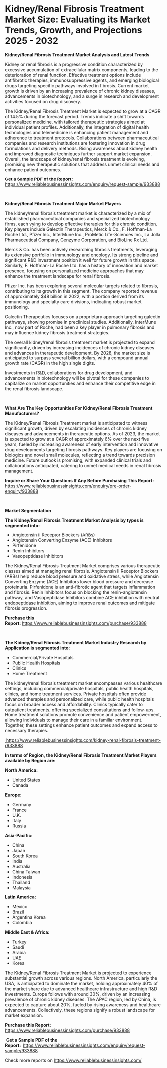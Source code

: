 <p><h1>Kidney/Renal Fibrosis Treatment Market Size: Evaluating its Market Trends, Growth, and Projections 2025 - 2032</h1></p><p><strong>Kidney/Renal Fibrosis Treatment Market Analysis and Latest Trends</strong></p>
<p><p>Kidney or renal fibrosis is a progressive condition characterized by excessive accumulation of extracellular matrix components, leading to the deterioration of renal function. Effective treatment options include antifibrotic therapies, immunosuppressive agents, and emerging biological drugs targeting specific pathways involved in fibrosis. Current market growth is driven by an increasing prevalence of chronic kidney diseases, advancements in biotechnology, and a surge in research and development activities focused on drug discovery.</p><p>The Kidney/Renal Fibrosis Treatment Market is expected to grow at a CAGR of 14.5% during the forecast period. Trends indicate a shift towards personalized medicine, with tailored therapeutic strategies aimed at individual patient profiles. Additionally, the integration of digital health technologies and telemedicine is enhancing patient management and adherence to treatment protocols. Collaborations between pharmaceutical companies and research institutions are fostering innovation in drug formulations and delivery methods. Rising awareness about kidney health and improved diagnostic techniques further support market expansion. Overall, the landscape of kidney/renal fibrosis treatment is evolving, promising new therapeutic solutions that address unmet clinical needs and enhance patient outcomes.</p></p>
<p><strong>Get a Sample PDF of the Report:&nbsp;</strong> <a href="https://www.reliablebusinessinsights.com/enquiry/request-sample/933888?utm_campaign=2326&utm_medium=2&utm_source=Github&utm_content=ia&utm_term=03032025&utm_id=kidneyrenal-fibrosis-treatment">https://www.reliablebusinessinsights.com/enquiry/request-sample/933888</a></p>
<p>&nbsp;</p>
<p><strong>Kidney/Renal Fibrosis Treatment Major Market Players</strong></p>
<p><p>The kidney/renal fibrosis treatment market is characterized by a mix of established pharmaceutical companies and specialized biotechnology firms, each vying to develop effective therapies for this chronic condition. Key players include Galectin Therapeutics, Merck & Co., F. Hoffman-La Roche Ltd., Pfizer Inc., InterMune Inc., ProMetic Life-Sciences Inc., La Jolla Pharmaceutical Company, Genzyme Corporation, and BioLine Rx Ltd.</p><p>Merck & Co. has been actively researching fibrosis treatments, leveraging its extensive portfolio in immunology and oncology. Its strong pipeline and significant R&D investment position it well for future growth in this space. Similarly, F. Hoffman-La Roche Ltd. has a history of innovation and market presence, focusing on personalized medicine approaches that may enhance the treatment landscape for renal fibrosis.</p><p>Pfizer Inc. has been exploring several molecular targets related to fibrosis, contributing to its growth in this segment. The company reported revenue of approximately $48 billion in 2022, with a portion derived from its immunology and specialty care divisions, indicating robust market positioning.</p><p>Galectin Therapeutics focuses on a proprietary approach targeting galectin pathways, showing promise in preclinical studies. Additionally, InterMune Inc., now part of Roche, had been a key player in pulmonary fibrosis and may influence kidney fibrosis treatment strategies.</p><p>The overall kidney/renal fibrosis treatment market is projected to expand significantly, driven by increasing incidences of chronic kidney diseases and advances in therapeutic development. By 2028, the market size is anticipated to surpass several billion dollars, with a compound annual growth rate (CAGR) in the high single digits.</p><p>Investments in R&D, collaborations for drug development, and advancements in biotechnology will be pivotal for these companies to capitalize on market opportunities and enhance their competitive edge in the renal fibrosis landscape.</p></p>
<p>&nbsp;</p>
<p><strong>What Are The Key Opportunities For Kidney/Renal Fibrosis Treatment Manufacturers?</strong></p>
<p><p>The Kidney/Renal Fibrosis Treatment market is anticipated to witness significant growth, driven by escalating incidences of chronic kidney diseases and advancements in therapeutic options. As of 2023, the market is expected to grow at a CAGR of approximately 6% over the next five years, fueled by increasing awareness of early intervention and innovative drug developments targeting fibrosis pathways. Key players are focusing on biologics and novel small molecules, reflecting a trend towards precision medicine. Future outlook is promising, with expanded clinical trials and collaborations anticipated, catering to unmet medical needs in renal fibrosis management.</p></p>
<p><strong>Inquire or Share Your Questions If Any Before Purchasing This Report:</strong> <a href="https://www.reliablebusinessinsights.com/enquiry/pre-order-enquiry/933888?utm_campaign=2326&utm_medium=2&utm_source=Github&utm_content=ia&utm_term=03032025&utm_id=kidneyrenal-fibrosis-treatment">https://www.reliablebusinessinsights.com/enquiry/pre-order-enquiry/933888</a></p>
<p>&nbsp;</p>
<p><strong>Market Segmentation</strong></p>
<p><strong>The Kidney/Renal Fibrosis Treatment Market Analysis by types is segmented into:</strong></p>
<p><ul><li>Angiotensin II Receptor Blockers (ARBs)</li><li>Angiotensin Converting Enzyme (ACE) Inhibitors</li><li>Pirfenidone</li><li>Renin Inhibitors</li><li>Vasopeptidase Inhibitors</li></ul></p>
<p><p>The Kidney/Renal Fibrosis Treatment Market comprises various therapeutic classes aimed at managing renal fibrosis. Angiotensin II Receptor Blockers (ARBs) help reduce blood pressure and oxidative stress, while Angiotensin Converting Enzyme (ACE) Inhibitors lower blood pressure and decrease proteinuria. Pirfenidone is an anti-fibrotic agent that targets inflammation and fibrosis. Renin Inhibitors focus on blocking the renin-angiotensin pathway, and Vasopeptidase Inhibitors combine ACE inhibition with neutral endopeptidase inhibition, aiming to improve renal outcomes and mitigate fibrosis progression.</p></p>
<p><strong>Purchase this Report:&nbsp;</strong><a href="https://www.reliablebusinessinsights.com/purchase/933888?utm_campaign=2326&utm_medium=2&utm_source=Github&utm_content=ia&utm_term=03032025&utm_id=kidneyrenal-fibrosis-treatment">https://www.reliablebusinessinsights.com/purchase/933888</a></p>
<p>&nbsp;</p>
<p><strong>The Kidney/Renal Fibrosis Treatment Market Industry Research by Application is segmented into:</strong></p>
<p><ul><li>Commercial/Private Hospitals</li><li>Public Health Hospitals</li><li>Clinics</li><li>Home Treatment</li></ul></p>
<p><p>The kidney/renal fibrosis treatment market encompasses various healthcare settings, including commercial/private hospitals, public health hospitals, clinics, and home treatment services. Private hospitals often provide advanced therapies and personalized care, while public health hospitals focus on broader access and affordability. Clinics typically cater to outpatient treatments, offering specialized consultations and follow-ups. Home treatment solutions promote convenience and patient empowerment, allowing individuals to manage their care in a familiar environment. Together, these settings enhance patient outcomes and expand access to necessary therapies.</p></p>
<p><a href="https://www.reliablebusinessinsights.com/kidney-renal-fibrosis-treatment-r933888?utm_campaign=2326&utm_medium=2&utm_source=Github&utm_content=ia&utm_term=03032025&utm_id=kidneyrenal-fibrosis-treatment">&nbsp;https://www.reliablebusinessinsights.com/kidney-renal-fibrosis-treatment-r933888</a></p>
<p><strong>In terms of Region, the Kidney/Renal Fibrosis Treatment Market Players available by Region are:</strong></p>
<p>
    <p> <strong> North America: </strong>
        <ul>
            <li>United States</li>
            <li>Canada</li>
        </ul>
        </p> 
    <p> <strong> Europe: </strong>
        <ul>
            <li>Germany</li>
            <li>France</li>
            <li>U.K.</li>
            <li>Italy</li>
            <li>Russia</li>
        </ul>
        </p> 
    <p> <strong> Asia-Pacific: </strong>
        <ul>
            <li>China</li>
            <li>Japan</li>
            <li>South Korea</li>
            <li>India</li>
            <li>Australia</li>
            <li>China Taiwan</li>
            <li>Indonesia</li>
            <li>Thailand</li>
            <li>Malaysia</li>
        </ul>
        </p> 
    <p> <strong> Latin America: </strong>
        <ul>
            <li>Mexico</li>
            <li>Brazil</li>
            <li>Argentina Korea</li>
            <li>Colombia</li>
        </ul>
        </p> 
    <p> <strong> Middle East & Africa: </strong>
        <ul>
            <li>Turkey</li>
            <li>Saudi</li>
            <li>Arabia</li>
            <li>UAE</li>
            <li>Korea</li>
        </ul>
    </p>
    </p>
<p><p>The Kidney/Renal Fibrosis Treatment Market is projected to experience substantial growth across various regions. North America, particularly the USA, is anticipated to dominate the market, holding approximately 40% of the market share due to advanced healthcare infrastructure and high R&D investments. Europe follows with around 30%, driven by an increasing prevalence of chronic kidney diseases. The APAC region, led by China, is expected to capture about 20%, fueled by rising awareness and healthcare advancements. Collectively, these regions signify a robust landscape for market expansion.</p></p>
<p><strong>Purchase this Report: </strong><a href="https://www.reliablebusinessinsights.com/purchase/933888?utm_campaign=2326&utm_medium=2&utm_source=Github&utm_content=ia&utm_term=03032025&utm_id=kidneyrenal-fibrosis-treatment">https://www.reliablebusinessinsights.com/purchase/933888</a></p>
<p>&nbsp;<strong>Get a Sample PDF of the Report:&nbsp;&nbsp;</strong><a href="https://www.reliablebusinessinsights.com/enquiry/request-sample/933888?utm_campaign=2326&utm_medium=2&utm_source=Github&utm_content=ia&utm_term=03032025&utm_id=kidneyrenal-fibrosis-treatment">https://www.reliablebusinessinsights.com/enquiry/request-sample/933888</a></p>
<p><strong></strong></p>
<p>Check more reports on <a href="https://www.reliablebusinessinsights.com/?utm_campaign=2326&utm_medium=2&utm_source=Github&utm_content=ia&utm_term=03032025&utm_id=kidneyrenal-fibrosis-treatment">https://www.reliablebusinessinsights.com/</a></p>